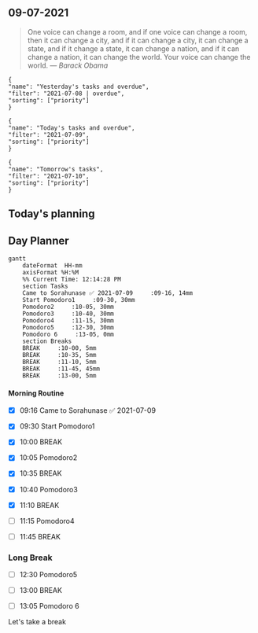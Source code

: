 ## 09-07-2021

> One voice can change a room, and if one voice can change a room, then it can change a city, and if it can change a city, it can change a state, and if it change a state, it can change a nation, and if it can change a nation, it can change the world. Your voice can change the world.
> &mdash; <cite>Barack Obama</cite>

```todoist
{
"name": "Yesterday's tasks and overdue",
"filter": "2021-07-08 | overdue",
"sorting": ["priority"]
}
```



```todoist
{
"name": "Today's tasks and overdue",
"filter": "2021-07-09",
"sorting": ["priority"]
}
```


```todoist
{
"name": "Tomorrow's tasks",
"filter": "2021-07-10",
"sorting": ["priority"]
}
```
## Today's planning
## Day Planner
```mermaid
gantt
    dateFormat  HH-mm
    axisFormat %H:%M
    %% Current Time: 12:14:28 PM
    section Tasks
    Came to Sorahunase ✅ 2021-07-09     :09-16, 14mm
    Start Pomodoro1     :09-30, 30mm
    Pomodoro2     :10-05, 30mm
    Pomodoro3     :10-40, 30mm
    Pomodoro4     :11-15, 30mm
    Pomodoro5     :12-30, 30mm
    Pomodoro 6     :13-05, 0mm
    section Breaks
    BREAK     :10-00, 5mm
    BREAK     :10-35, 5mm
    BREAK     :11-10, 5mm
    BREAK     :11-45, 45mm
    BREAK     :13-00, 5mm
```

#### Morning Routine
- [x] 09:16 Came to Sorahunase ✅ 2021-07-09
- [x] 09:30 Start Pomodoro1
- [x] 10:00 BREAK
- [x] 10:05 Pomodoro2
- [x] 10:35 BREAK
- [x] 10:40 Pomodoro3
- [x] 11:10 BREAK


- [ ] 11:15 Pomodoro4
- [ ] 11:45 BREAK
### Long Break
- [ ] 12:30 Pomodoro5
- [ ] 13:00 BREAK
- [ ] 13:05 Pomodoro 6


Let's take a break